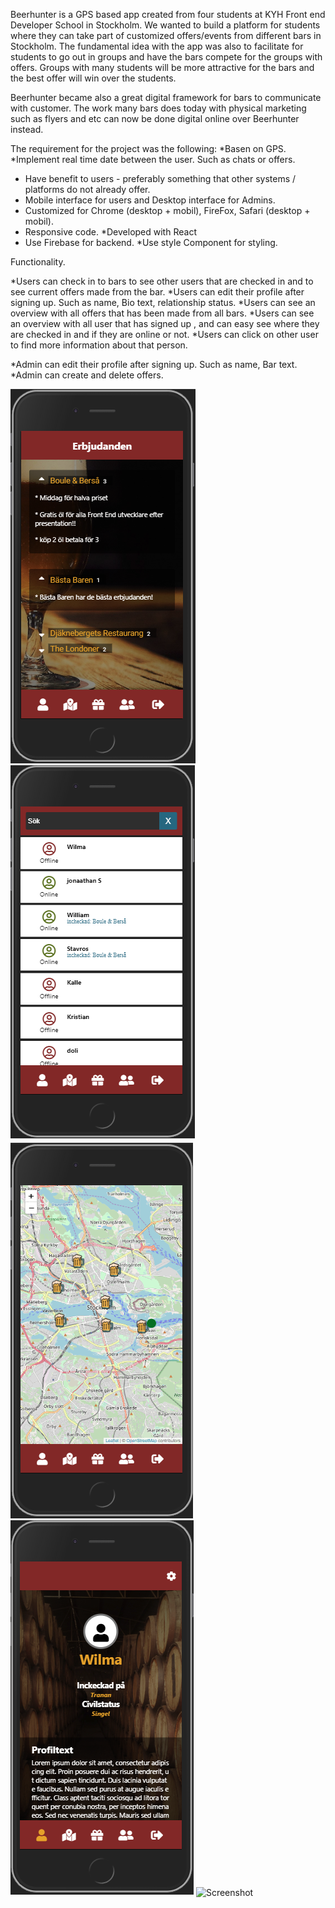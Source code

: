 Beerhunter is a GPS  based app created from four students at KYH Front end Developer School in Stockholm. We wanted to build a platform for students where they can take part of customized offers/events from different bars in Stockholm. The fundamental idea with the app was also to facilitate for students to go out in groups and have the bars compete for the groups with offers. Groups with many students will be more attractive for the bars and the best offer will win over the students.

Beerhunter became also a great digital framework for bars to communicate with customer. The work many bars does today with physical marketing such as flyers and etc can now be done digital online over Beerhunter instead.  

The requirement for the project was the following: 
*Basen on GPS. 
*Implement real time date between the user. Such as chats or offers.
* Have benefit to users - preferably something that other systems / platforms do not already offer.
* Mobile interface for users and Desktop interface for Admins.  
* Customized for Chrome (desktop + mobil), FireFox, Safari (desktop + mobil).
* Responsive code. 
*Developed with React 
* Use Firebase for backend. 
*Use style Component for styling. 


Functionality.

*Users can check in to bars to see other users that are checked in and to see current offers made from the bar. 
*Users can edit their profile after signing up. Such as name, Bio text, relationship status.
*Users can see an overview with all offers that has been made from all bars. 
*Users can see an overview with all user that has signed up , and can easy see where they are checked in and if they are online or not. 
*Users can click on other user to find more information about that person. 

*Admin can edit their profile after signing up. Such as name, Bar text.
*Admin can create and delete offers. 


![Screenshot](ReadMeImg/erbjudanden.png)
![Screenshot](ReadMeImg/friends.png)
![Screenshot](ReadMeImg/map.png)
![Screenshot](ReadMeImg/profil.png)
![Screenshot](ReadMeImg/profilbar.png)
